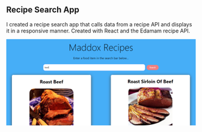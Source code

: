 ## Recipe Search App

I created a recipe search app that calls data from a recipe API and displays it in a responsive manner. Created with React and the Edamam recipe API.

![](images/reactrecipe-snip.PNG)

